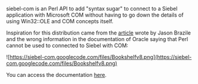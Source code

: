 siebel-com is an Perl API to add "syntax sugar" to connect to a Siebel application with Microsoft COM without having to go down the details of using Win32::OLE and COM concepts itself.

Inspiration for this distribution came from the [article](http://jbrazile.blogspot.com.br/2008/03/siebel-com-programming-with-perl.html) wrote by Jason Brazile and the wrong information in the documentation of Oracle saying that Perl cannot be used to connected to Siebel with COM:

![https://siebel-com.googlecode.com/files/Bookshelfv8.png](https://siebel-com.googlecode.com/files/Bookshelfv8.png)

You can access the documentation [here](http://docs.oracle.com/cd/E14004_01/books/OIRef/OIRef_About_Object_Interfaces_and_Programming_Environment6.html#wp1026164).